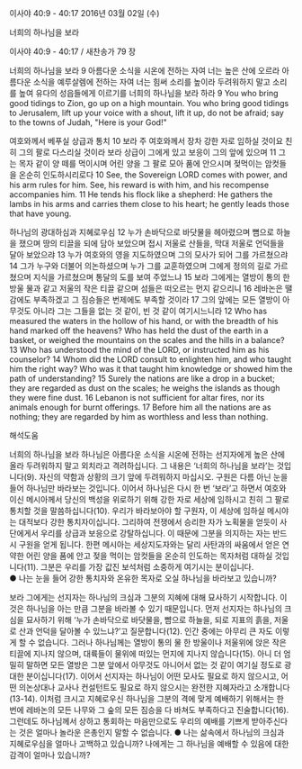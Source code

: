 이사야 40:9 - 40:17 
2016년 03월 02일 (수)

너희의 하나님을 보라



이사야 40:9 - 40:17 / 새찬송가 79 장


너희의 하나님을 보라
9 아름다운 소식을 시온에 전하는 자여 너는 높은 산에 오르라 아름다운 소식을 예루살렘에 전하는 자여 너는 힘써 소리를 높이라 두려워하지 말고 소리를 높여 유다의 성읍들에게 이르기를 너희의 하나님을 보라 하라
9 You who bring good tidings to Zion, go up on a high mountain. You who bring good tidings to Jerusalem, lift up your voice with a shout, lift it up, do not be afraid; say to the towns of Judah, "Here is your God!" 

여호와께서 베푸실 상급과 통치 
10 보라 주 여호와께서 장차 강한 자로 임하실 것이요 친히 그의 팔로 다스리실 것이라 보라 상급이 그에게 있고 보응이 그의 앞에 있으며 11 그는 목자 같이 양 떼를 먹이시며 어린 양을 그 팔로 모아 품에 안으시며 젖먹이는 암컷들을 온순히 인도하시리로다
10 See, the Sovereign LORD comes with power, and his arm rules for him. See, his reward is with him, and his recompense accompanies him. 11 He tends his flock like a shepherd: He gathers the lambs in his arms and carries them close to his heart; he gently leads those that have young. 

하나님의 광대하심과 지혜로우심
12 누가 손바닥으로 바닷물을 헤아렸으며 뼘으로 하늘을 쟀으며 땅의 티끌을 되에 담아 보았으며 접시 저울로 산들을, 막대 저울로 언덕들을 달아 보았으랴 13 누가 여호와의 영을 지도하였으며 그의 모사가 되어 그를 가르쳤으랴 14 그가 누구와 더불어 의논하셨으며 누가 그를 교훈하였으며 그에게 정의의 길로 가르쳤으며 지식을 가르쳤으며 통달의 도를 보여 주었느냐 15 보라 그에게는 열방이 통의 한 방울 물과 같고 저울의 작은 티끌 같으며 섬들은 떠오르는 먼지 같으리니 16 레바논은 땔감에도 부족하겠고 그 짐승들은 번제에도 부족할 것이라 17 그의 앞에는 모든 열방이 아무것도 아니라 그는 그들을 없는 것 같이, 빈 것 같이 여기시느니라
12 Who has measured the waters in the hollow of his hand, or with the breadth of his hand marked off the heavens? Who has held the dust of the earth in a basket, or weighed the mountains on the scales and the hills in a balance? 13 Who has understood the mind of the LORD, or instructed him as his counselor? 14 Whom did the LORD consult to enlighten him, and who taught him the right way? Who was it that taught him knowledge or showed him the path of understanding? 15 Surely the nations are like a drop in a bucket; they are regarded as dust on the scales; he weighs the islands as though they were fine dust. 16 Lebanon is not sufficient for altar fires, nor its animals enough for burnt offerings. 17 Before him all the nations are as nothing; they are regarded by him as worthless and less than nothing.

해석도움





너희의 하나님을 보라
하나님은 아름다운 소식을 시온에 전하는 선지자에게 높은 산에 올라 두려워하지 말고 외치라고 격려하십니다. 그 내용은 ‘너희의 하나님을 보라’는 것입니다(9). 자신의 약함과 상황의 크기 앞에 두려워하지 마십시오. 구원은 다름 아닌 눈을 들어 하나님만 바라보는 것입니다. 이어서 하나님은 다시 한 번 ‘보라’고 하면서 여호와이신 메시아께서 당신의 백성을 위로하기 위해 강한 자로 세상에 임하시고 친히 그 팔로 통치할 것을 말씀하십니다(10). 우리가 바라보아야 할 구원자, 이 세상에 임하실 메시야는 대적보다 강한 통치자이십니다. 그리하여 전쟁에서 승리한 자가 노획물을 얻듯이 사단에게서 우리를 상급과 보응으로 강탈하십니다. 이 때문에 그분을 의지하는 자는 반드시 구원을  얻게 됩니다. 한편 메시아는 세상지도자와는 달리 사탄과의 싸움에서 얻은 연약한 어린 양을 품에 안고 젖을 먹이는 암컷들을 온순히 인도하는 목자처럼 대하실 것입니다(11). 그분은 우리를 가장 값진 보석처럼 소중하게 여기시는 분이십니다.  
● 나는 눈을 들어 강한 통치자와 온유한 목자로 오실 하나님을 바라보고 있습니까?

보라 그에게는 
선지자는 하나님의 크심과 그분의 지혜에 대해 묘사하기 시작합니다. 이것은 하나님을 아는 만큼 그분을 바라볼 수 있기 때문입니다. 먼저 선지자는 하나님의 크심을 묘사하기 위해 ‘누가 손바닥으로 바닷물을, 뺨으로 하늘을, 되로 지표의 흙을, 저울로 산과 언덕을 달아볼 수 있느냐?’고 질문합니다(12). 인간 중에는 아무리 큰 자도 이렇게 할 수 없습니다. 그러나 하나님께는 열방이 통의 물 한 방울이나 저울위에 앉은 작은 티끌에 지나지 않으며, 대륙들이 물위에 떠있는 먼지에 지나지 않습니다(15). 아니 더 엄밀히 말하면 모든 열방은 그분 앞에서 아무것도 아니어서 없는 것 같이 여기실 정도로 광대한 분이십니다(17). 이어서 선지자는 하나님이 어떤 모사도 필요로 하지 않으시고, 어떤 의논상대나 교사나 컨설턴트도 필요로 하지 않으시는  완전한 지혜자라고 소개합니다(13-14). 이처럼 크시고 지혜로우신 하나님을 그분의 격에 맞게 예배하기 위해서는 한 번에 레바논의 모든 나무와 그 숲의 모든 짐승을 다 바쳐도 부족하다고 진술합니다(16). 그런데도 하나님께서 상하고 통회하는 마음만으로도 우리의 예배를 기쁘게 받아주신다는 것은 얼마나 놀라운 은총인지 말할 수 없습니다. 
● 나는 삶속에서 하나님의 크심과 지혜로우심을 얼마나 고백하고 있습니까? 나에게는 그 하나님을 예배할 수 있음에 대한 감격이 얼마나 있습니까?
